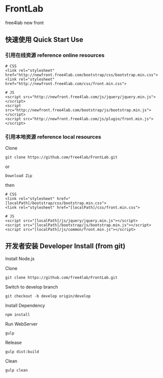 # FrontLab
free4lab new front

## 快速使用 Quick Start Use
### 引用在线资源 reference online resources

    # CSS
    <link rel="stylesheet" href="http://newfront.free4lab.com/bootstrap/css/bootstrap.min.css">
    <link rel="stylesheet" href="http://newfront.free4lab.com/css/front.min.css">
    
    # JS
    <script src="http://newfront.free4lab.com/js/jquery/jquery.min.js"></script>
    <script src="http://newfront.free4lab.com/bootstrap/js/bootstrap.min.js"></script>
    <script src="http://newfront.free4lab.com/js/plugin/front.min.js"></script>
    
### 引用本地资源 reference local resources

Clone

    git clone https://github.com/free4lab/FrontLab.git
    
or

    Download Zip

then

    # CSS
    <link rel="stylesheet" href="[localPath]/bootstrap/css/bootstrap.min.css">
    <link rel="stylesheet" href="[localPath]/css/front.min.css">
    
    # JS
    <script src="[localPath]/js/jquery/jquery.min.js"></script>
    <script src="[localPath]/bootstrap/js/bootstrap.min.js"></script>
    <script src="[localPath]/js/common/front.min.js"></script>

## 开发者安装 Developer Install (from git)

Install Node.js

Clone 

    git clone https://github.com/free4lab/FrontLab.git

Switch to develop branch

    git checkout -b develop origin/develop
    
Install Dependency

    npm install
    
Run WebServer

    gulp
    
Release

    gulp dist:build
    
Clean

    gulp clean